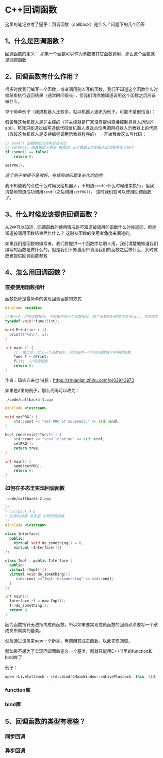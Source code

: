 # C++回调函数

这里的笔记参考了逼乎：回调函数（callback）是什么？问题下的几个回答

## 1、什么是回调函数？

回调函数的定义：
如果一个函数可以作为参数被其它函数调用，那么这个函数就是回调函数

## 2、回调函数有什么作用？

很多时候我们编写一个函数，或者调用别人写的函数，我们不知道这个函数什么时候结束执行返回结果（通常时间很长），但我们清除地知道调用这个函数之后应该做什么。

举个简单例子（我搞机器人比较多，就以机器人通讯为例子，可能不是很恰当）：

假设我这台机器人是非主控的（非主控就是厂家没有提供直接控制机器人运动的api），那我只能通过编写通信代码给机器人发送点位再调用机器人示教器上的代码（假设这台机器人是支持编程调用示教器程序的）
一开始我会这么写代码：

```cpp
// send() 函数被定义用来发送点位
// setPRG() 函数被定义用来 触发IO 让示教器上的机器人运动程序往下执行
if (send() == false)
    return 0;

setPRG();
```

*这个例子举得不是很好，有将简单问题复杂化的趋势*

我不知道我的点位什么时候发给机器人，不知道```send()```什么时候结束执行，但我清楚地知道成功调用```send()```之后调用```setPRG()```。
这时我们就可以使用回调函数了。

## 3、什么时候应该提供回调函数？

从2中可以知道，回调函数的使用情况是不知道被调用的函数什么时候返回，但是知道被调用函数结束后作什么？
这时从函数的使用者角度来阐述的。

如果我们是函数的编写者，我们要提供一个函数库给别人用，我们清楚地知道我们编写的函数是做什么的，但是我们不知道用户调用我们的函数之后做什么，此时就应该提供回调函数参数

## 4、怎么用回调函数？

### 直接使用函数指针

函数指针是最简单的实现回调函数的方式

```cpp
#include <cstdio>

//第一步，声明函数指针。下面是声明一个函数指针，这个函数指针的类型名叫func，它指向的函数返回值为void，调用的参数为int
typedef void(*func)(int);

void Print(int i ){
  printf("%d\n", i);
}

int main () {
    //  第二步，定义一个函数指针，并且指向一个符合函数指针声明的函数
    func f = &Print;
    f(1);  //调用函数
    return 0;
}
```

作者：码农自来也
链接：https://zhuanlan.zhihu.com/p/83943973

如果是2里的例子，那么代码可以改为：

`./code/callback4-1.cpp`

```cpp
#include <iostream>

void setPRG() {
	std::cout << "set PRG of movement." << std::endl;
}

bool send(void(*func)()) {
	std::cout << "send location" << std::endl;
	setPRG();
	return true;
}

int main() {
	send(setPRG);
	return 0;
}
```

### 如何在多态里实现回调函数

`.code/callback4-2.cpp`

```cpp
/*
* callback 4-2
* 在面向对象 多态里 实现回调函数
*/
#include <iostream>

class Interface{
  public:
    virtual void do_something() = 0;
    virtual ~Interface(){}
};

class Impl : public Interface {
  public:
  virtual ~Impl(){}
  virtual void do_something(){
     std::cout <<"Impl::dosomething" << std::endl;
  }
};

int main(){
  Interface *f = new Impl();
  f->do_something();
  return 0;
}
```

因为函数指针无法指向成员函数，所以如果要实现成员函数的回调必须要写一个该成员所属类的基类。

然后通过该类来new一个新类，再调用其成员函数，以此实现回调。

那如果不想为了实现回调而新定义一个基类，那就只能用C++11里的function和bind库了

例子：

```cpp
open->LiveCallback = std::bind(&MainWindow::onLivePlayback, this, std::placeholders::_1, std::placeholders::_2);
```

### function库



### bind库

## 5、回调函数的类型有哪些？

### 同步回调

### 异步回调
